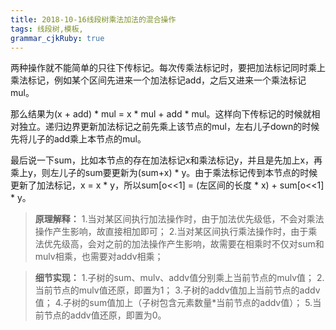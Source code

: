 ```yaml
---
title: 2018-10-16线段树乘法加法的混合操作
tags: 线段树,模板,
grammar_cjkRuby: true
---
```



两种操作就不能简单的只往下传标记。每次传乘法标记时，要把加法标记同时乘上乘法标记，例如某个区间先进来一个加法标记add，之后又进来一个乘法标记mul。

那么结果为(x + add) * mul = x * mul + add * mul。这样向下传标记的时候就相对独立。递归边界更新加法标记之前先乘上该节点的mul，左右儿子down的时候先将儿子的add乘上本节点的mul。

最后说一下sum，比如本节点的存在加法标记x和乘法标记y，并且是先加上x，再乘上y，则左儿子的sum要更新为(sum+x) * y。由于乘法标记传到本节点的时候更新了加法标记，x = x * y，所以sum[o<<1] = (左区间的长度 * x) + sum[o<<1] * y。

>**原理解释：**
>1.当对某区间执行加法操作时，由于加法优先级低，不会对乘法操作产生影响，故直接相加即可；
>2.当对某区间执行乘法操作时，由于乘法优先级高，会对之前的加法操作产生影响，故需要在相乘时不仅对sum和mulv相乘，也需要对addv相乘；

>**细节实现：**
>1.子树的sum、mulv、addv值分别乘上当前节点的mulv值；
>2.当前节点的mulv值还原，即置为1；
3.子树的addv值加上当前节点的addv值；
4.子树的sum值加上（子树包含元素数量*当前节点的addv值）；
5.当前节点的addv值还原，即置为0。